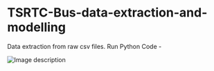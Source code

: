 # TSRTC-Bus-data-extraction-and-modelling
Data extraction from raw csv files.
Run Python Code - 

![Image description](link-to-image)
